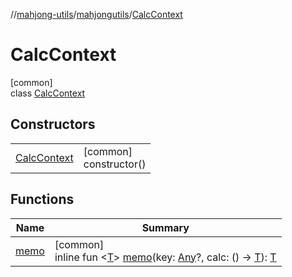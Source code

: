 //[mahjong-utils](../../../index.md)/[mahjongutils](../index.md)/[CalcContext](index.md)

# CalcContext

[common]\
class [CalcContext](index.md)

## Constructors

| | |
|---|---|
| [CalcContext](-calc-context.md) | [common]<br>constructor() |

## Functions

| Name | Summary |
|---|---|
| [memo](memo.md) | [common]<br>inline fun &lt;[T](memo.md)&gt; [memo](memo.md)(key: [Any](https://kotlinlang.org/api/latest/jvm/stdlib/kotlin/-any/index.html)?, calc: () -&gt; [T](memo.md)): [T](memo.md) |
